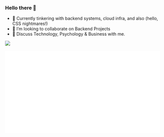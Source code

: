 ### Hello there 👋

- 🌱 Currently tinkering with backend systems, cloud infra, and also (hello, CSS nightmares!)
- 👯 I’m looking to collaborate on Backend Projects
- 💬 Discuss Technology, Psychology & Business with me.
 <!--  - ⚡ Fun fact: I gain few drops of blood by helping others :D! -->

 ![](https://komarev.com/ghpvc/?username=uzair004)

<p align="center">
	<img width="625em" src="./github-metrics.svg" />
</p>
<br>
